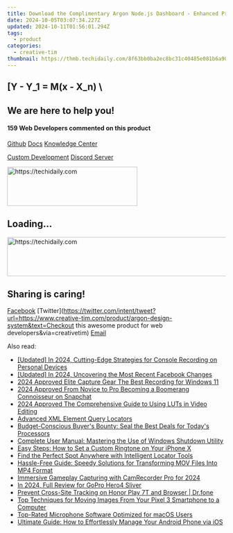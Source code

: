 ```yaml
---
title: Download the Complimentary Argon Node.js Dashboard - Enhanced Project Insights From Creative Tim
date: 2024-10-05T03:07:34.227Z
updated: 2024-10-11T01:56:01.294Z
tags:
  - product
categories:
  - creative-tim
thumbnail: https://thmb.techidaily.com/8f63bb0ba2ec8bc31c40485e081b6a90e2c27c800c8dc1ddbd91690f85f039c9.jpg
---
```


## \[Y - Y_1 = M(x - X_n) \

## We are here to help you!

#### 159 Web Developers commented on this product

[Github](https://github.com/creativetimofficial/argon-design-system) [Docs](https://tools.techidaily.com/creative-tim/products/) [Knowledge Center](https://tools.techidaily.com/creative-tim/products/) 

[Custom Development](https://tools.techidaily.com/creative-tim/products/) [Discord Server](https://discord.com/invite/FhCJCaHdQa) 

<!-- affiliate ads begin -->
<a href="https://aligracehair.sjv.io/c/5597632/1925544/19272" target="_top" id="1925544">
  <img src="//a.impactradius-go.com/display-ad/19272-1925544" border="0" alt="https://techidaily.com" width="300" height="90"/>
</a>
<img height="0" width="0" src="https://aligracehair.sjv.io/i/5597632/1925544/19272" style="position:absolute;visibility:hidden;" border="0" />
<!-- affiliate ads end -->

## Loading...

<!-- affiliate ads begin -->
<a href="https://aligracehair.sjv.io/c/5597632/1896546/19272" target="_top" id="1896546">
  <img src="//a.impactradius-go.com/display-ad/19272-1896546" border="0" alt="https://techidaily.com" width="728" height="90"/>
</a>
<img height="0" width="0" src="https://aligracehair.sjv.io/i/5597632/1896546/19272" style="position:absolute;visibility:hidden;" border="0" />
<!-- affiliate ads end -->

## Sharing is caring!

[Facebook](https://www.facebook.com/sharer/sharer.php?u=https://www.creative-tim.com/product/argon-design-system?src=sdkpreparse) [Twitter](https://twitter.com/intent/tweet?url=https://www.creative-tim.com/product/argon-design-system&text=Checkout this awesome product for web developers&via=creativetim) [Email](https://tools.techidaily.com/creative-tim/products/)

<ins class="adsbygoogle"
     style="display:block"
     data-ad-format="autorelaxed"
     data-ad-client="ca-pub-7571918770474297"
     data-ad-slot="1223367746"></ins>

<ins class="adsbygoogle"
     style="display:block"
     data-ad-client="ca-pub-7571918770474297"
     data-ad-slot="8358498916"
     data-ad-format="auto"
     data-full-width-responsive="true"></ins>

<span class="atpl-alsoreadstyle">Also read:</span>
<div><ul>
<li><a href="https://remote-screen-capture.techidaily.com/updated-in-2024-cutting-edge-strategies-for-console-recording-on-personal-devices/"><u>[Updated] In 2024, Cutting-Edge Strategies for Console Recording on Personal Devices</u></a></li>
<li><a href="https://facebook-videos.techidaily.com/updated-in-2024-uncovering-the-most-recent-facebook-changes/"><u>[Updated] In 2024, Uncovering the Most Recent Facebook Changes</u></a></li>
<li><a href="https://screen-recording.techidaily.com/2024-approved-elite-capture-gear-the-best-recording-for-windows-11/"><u>2024 Approved Elite Capture Gear The Best Recording for Windows 11</u></a></li>
<li><a href="https://snapchat-videos.techidaily.com/2024-approved-from-novice-to-pro-becoming-a-boomerang-connoisseur-on-snapchat/"><u>2024 Approved From Novice to Pro Becoming a Boomerang Connoisseur on Snapchat</u></a></li>
<li><a href="https://some-guidance.techidaily.com/2024-approved-the-comprehensive-guide-to-using-luts-in-video-editing/"><u>2024 Approved The Comprehensive Guide to Using LUTs in Video Editing</u></a></li>
<li><a href="https://fox-ssl.techidaily.com/advanced-xml-element-query-locators/"><u>Advanced XML Element Query Locators</u></a></li>
<li><a href="https://hardware-help.techidaily.com/budget-conscious-buyers-bounty-seal-the-best-deals-for-todays-processors/"><u>Budget-Conscious Buyer's Bounty: Seal the Best Deals for Today's Processors</u></a></li>
<li><a href="https://fox-ssl.techidaily.com/complete-user-manual-mastering-the-use-of-windows-shutdown-utility/"><u>Complete User Manual: Mastering the Use of Windows Shutdown Utility</u></a></li>
<li><a href="https://fox-ssl.techidaily.com/easy-steps-how-to-set-a-custom-ringtone-on-your-iphone-x/"><u>Easy Steps: How to Set a Custom Ringtone on Your iPhone X</u></a></li>
<li><a href="https://fox-ssl.techidaily.com/find-the-perfect-spot-anywhere-with-intelligent-locator-tools/"><u>Find the Perfect Spot Anywhere with Intelligent Locator Tools</u></a></li>
<li><a href="https://fox-ssl.techidaily.com/hassle-free-guide-speedy-solutions-for-transforming-mov-files-into-mp4-format/"><u>Hassle-Free Guide: Speedy Solutions for Transforming MOV Files Into MP4 Format</u></a></li>
<li><a href="https://digital-screen-recording.techidaily.com/immersive-gameplay-capturing-with-camrecorder-pro-for-2024/"><u>Immersive Gameplay Capturing with CamRecorder Pro for 2024</u></a></li>
<li><a href="https://some-knowledge.techidaily.com/in-2024-full-review-for-gopro-hero4-sliver/"><u>In 2024, Full Review for GoPro Hero4 Sliver</u></a></li>
<li><a href="https://fake-location.techidaily.com/prevent-cross-site-tracking-on-honor-play-7t-and-browser-drfone-by-drfone-virtual-android/"><u>Prevent Cross-Site Tracking on Honor Play 7T and Browser | Dr.fone</u></a></li>
<li><a href="https://fox-ssl.techidaily.com/top-techniques-for-moving-images-from-your-pixel-3-smartphone-to-a-computer/"><u>Top Techniques for Moving Images From Your Pixel 3 Smartphone to a Computer</u></a></li>
<li><a href="https://fox-ssl.techidaily.com/top-rated-microphone-software-optimized-for-macos-users/"><u>Top-Rated Microphone Software Optimized for macOS Users</u></a></li>
<li><a href="https://fox-ssl.techidaily.com/ultimate-guide-how-to-effortlessly-manage-your-android-phone-via-ios/"><u>Ultimate Guide: How to Effortlessly Manage Your Android Phone via iOS</u></a></li>
</ul></div>

